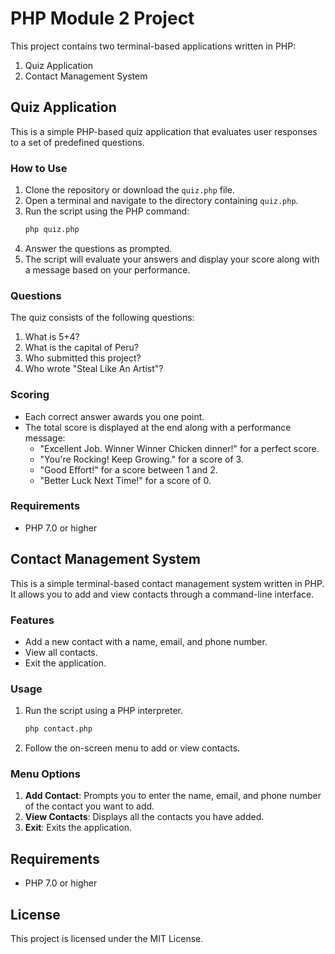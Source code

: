 # PHP Module 2 Project

This project contains two terminal-based applications written in PHP:
1. Quiz Application
2. Contact Management System

## Quiz Application

This is a simple PHP-based quiz application that evaluates user responses to a set of predefined questions.

### How to Use

1. Clone the repository or download the `quiz.php` file.
2. Open a terminal and navigate to the directory containing `quiz.php`.
3. Run the script using the PHP command:
    ```sh
    php quiz.php
    ```
4. Answer the questions as prompted.
5. The script will evaluate your answers and display your score along with a message based on your performance.

### Questions

The quiz consists of the following questions:
1. What is 5+4?
2. What is the capital of Peru?
3. Who submitted this project?
4. Who wrote "Steal Like An Artist"?

### Scoring

- Each correct answer awards you one point.
- The total score is displayed at the end along with a performance message:
  - "Excellent Job. Winner Winner Chicken dinner!" for a perfect score.
  - "You're Rocking! Keep Growing." for a score of 3.
  - "Good Effort!" for a score between 1 and 2.
  - "Better Luck Next Time!" for a score of 0.

### Requirements

- PHP 7.0 or higher

## Contact Management System

This is a simple terminal-based contact management system written in PHP. It allows you to add and view contacts through a command-line interface.

### Features

- Add a new contact with a name, email, and phone number.
- View all contacts.
- Exit the application.

### Usage

1. Run the script using a PHP interpreter.
    ```sh
    php contact.php
    ```
2. Follow the on-screen menu to add or view contacts.

### Menu Options

1. **Add Contact**: Prompts you to enter the name, email, and phone number of the contact you want to add.
2. **View Contacts**: Displays all the contacts you have added.
3. **Exit**: Exits the application.

## Requirements

- PHP 7.0 or higher

## License

This project is licensed under the MIT License.